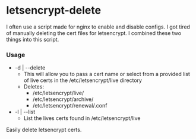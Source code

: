 # letsencrypt-delete

I often use a script made for nginx to enable and disable configs. I got tired of manually deleting the cert files for letsencrypt. I combined these two things into this script.

### Usage

 - -d | --delete
	 - This will allow you to pass a cert name or select from a provided list of live certs in the /etc/letsencrypt/live directory
	 - Deletes:
		 - /etc/letsencrypt/live/<certname>
		 - /etc/letsencrypt/archive/<certname>
		 - /etc/letsencrypt/renewal/<certname>.conf
 - -l | --list
	 - List the lives certs found in /etc/letsencrypt/live

Easily delete letsencrypt certs.
